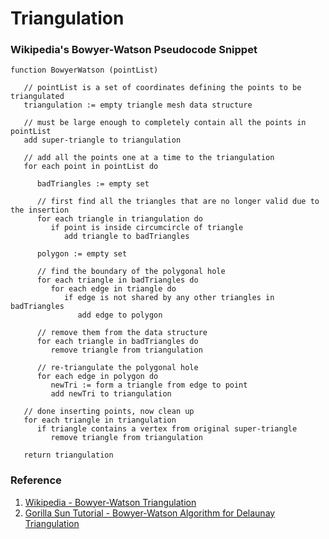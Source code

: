 # Triangulation

### Wikipedia's Bowyer-Watson Pseudocode Snippet
```shell
function BowyerWatson (pointList)

   // pointList is a set of coordinates defining the points to be triangulated
   triangulation := empty triangle mesh data structure

   // must be large enough to completely contain all the points in pointList
   add super-triangle to triangulation

   // add all the points one at a time to the triangulation
   for each point in pointList do

      badTriangles := empty set

      // first find all the triangles that are no longer valid due to the insertion
      for each triangle in triangulation do
         if point is inside circumcircle of triangle
            add triangle to badTriangles

      polygon := empty set

      // find the boundary of the polygonal hole
      for each triangle in badTriangles do
         for each edge in triangle do
            if edge is not shared by any other triangles in badTriangles
               add edge to polygon

      // remove them from the data structure
      for each triangle in badTriangles do
         remove triangle from triangulation

      // re-triangulate the polygonal hole
      for each edge in polygon do
         newTri := form a triangle from edge to point
         add newTri to triangulation

   // done inserting points, now clean up
   for each triangle in triangulation
      if triangle contains a vertex from original super-triangle
         remove triangle from triangulation

   return triangulation
```


### Reference
1. [Wikipedia - Bowyer-Watson Triangulation](https://en.wikipedia.org/wiki/Bowyer%E2%80%93Watson_algorithm?ref=gorillasun.de)
2. [Gorilla Sun Tutorial - Bowyer-Watson Algorithm for Delaunay Triangulation](https://www.gorillasun.de/blog/bowyer-watson-algorithm-for-delaunay-triangulation/)
